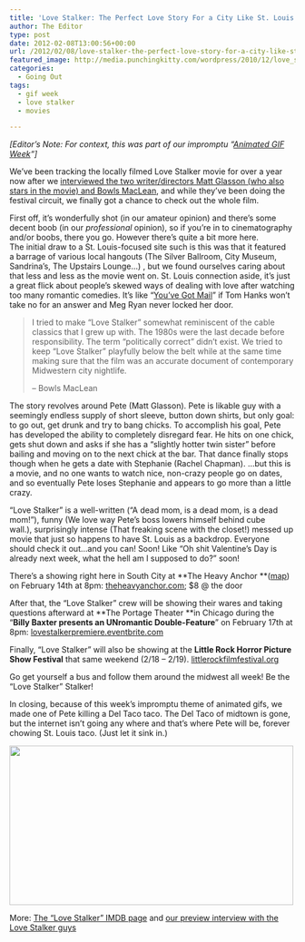 ```yaml
---
title: 'Love Stalker: The Perfect Love Story For a City Like St. Louis'
author: The Editor
type: post
date: 2012-02-08T13:00:56+00:00
url: /2012/02/08/love-stalker-the-perfect-love-story-for-a-city-like-st-louis/
featured_image: http://media.punchingkitty.com/wordpress/2010/12/love_stalker_01.jpg
categories:
  - Going Out
tags:
  - gif week
  - love stalker
  - movies

---
```

_[Editor&#8217;s Note: For context, this was part of our impromptu &#8220;<a href="http://punchingkitty.com/2012/02/10/gif-week-a-look-back/" target="_blank">Animated GIF Week</a>&#8220;]_

We&#8217;ve been tracking the locally filmed Love Stalker movie for over a year now after we <a href="http://punchingkitty.com/2010/12/21/love-stalker-a-take-on-the-romantic-comedy-befitting-st-louis/" target="_blank">interviewed the two writer/directors Matt Glasson (who also stars in the movie) and Bowls MacLean</a>, and while they&#8217;ve been doing the festival circuit, we finally got a chance to check out the whole film.

First off, it&#8217;s wonderfully shot (in our amateur opinion) and there&#8217;s some decent boob (in our _professional_ opinion), so if you&#8217;re in to cinematography and/or boobs, there you go. However there&#8217;s quite a bit more here. The initial draw to a St. Louis-focused site such is this was that it featured a barrage of various local hangouts (The Silver Ballroom, City Museum, Sandrina&#8217;s, The Upstairs Lounge&#8230;) , but we found ourselves caring about that less and less as the movie went on. St. Louis connection aside, it&#8217;s just a great flick about people&#8217;s skewed ways of dealing with love after watching too many romantic comedies. It&#8217;s like &#8220;<a href="http://www.imdb.com/title/tt0128853/" target="_blank">You&#8217;ve Got Mail</a>&#8221; if Tom Hanks won&#8217;t take no for an answer and Meg Ryan never locked her door.

> I tried to make &#8220;Love Stalker&#8221; somewhat reminiscent of the cable classics that I grew up with. The 1980s were the last decade before responsibility. The term &#8220;politically correct&#8221; didn&#8217;t exist. We tried to keep &#8220;Love Stalker&#8221; playfully below the belt while at the same time making sure that the film was an accurate document of contemporary Midwestern city nightlife.
> 
> &#8211; Bowls MacLean

The story revolves around Pete (Matt Glasson). Pete is likable guy with a seemingly endless supply of short sleeve, button down shirts, but only goal: to go out, get drunk and try to bang chicks. To accomplish his goal, Pete has developed the ability to completely disregard fear. He hits on one chick, gets shut down and asks if she has a &#8220;slightly hotter twin sister&#8221; before bailing and moving on to the next chick at the bar. That dance finally stops though when he gets a date with Stephanie (Rachel Chapman). &#8230;but this is a movie, and no one wants to watch nice, non-crazy people go on dates, and so eventually Pete loses Stephanie and appears to go more than a little crazy.

&#8220;Love Stalker&#8221; is a well-written (&#8220;A dead mom, is a dead mom, is a dead mom!&#8221;), funny (We love way Pete&#8217;s boss lowers himself behind cube wall.), surprisingly intense (That freaking scene with the closet!) messed up movie that just so happens to have St. Louis as a backdrop. Everyone should check it out&#8230;and you can! Soon! Like &#8220;Oh shit Valentine&#8217;s Day is already next week, what the hell am I supposed to do?&#8221; soon!

There&#8217;s a showing right here in South City at **The Heavy Anchor **(<a href="http://maps.google.com/maps?q=5226%20Gravois%20Saint%20Louis%20MO%2063116" target="_blank">map</a>) on February 14th at 8pm: [theheavyanchor.com][1]; $8 @ the door

After that, the &#8220;Love Stalker&#8221; crew will be showing their wares and taking questions afterward at **The Portage Theater **in Chicago during the &#8220;**Billy Baxter presents an UNromantic Double-Feature**&#8221; on February 17th at 8pm: [lovestalkerpremiere.eventbrite.com][2]

Finally, &#8220;Love Stalker&#8221; will also be showing at the **Little Rock Horror Picture Show Festival** that same weekend (2/18 &#8211; 2/19). [littlerockfilmfestival.org][3]

Go get yourself a bus and follow them around the midwest all week! Be the &#8220;Love Stalker&#8221; Stalker!

In closing, because of this week&#8217;s impromptu theme of animated gifs, we made one of Pete killing a Del Taco taco. The Del Taco of midtown is gone, but the internet isn&#8217;t going any where and that&#8217;s where Pete will be, forever chowing St. Louis taco. (Just let it sink in.)

<img class="aligncenter" title="Love Stalker Del Taco" src="http://i.imgur.com/Z0arf.gif" alt="" width="500" height="281" />

More: <a href="http://www.imdb.com/title/tt1754156/" target="_blank">The &#8220;Love Stalker&#8221; IMDB page</a> and <a href="http://punchingkitty.com/2010/12/21/love-stalker-a-take-on-the-romantic-comedy-befitting-st-louis/" target="_blank">our preview interview with the Love Stalker guys</a>

 [1]: http://www.theheavyanchor.com/
 [2]: http://lovestalkerpremiere.eventbrite.com/
 [3]: http://www.littlerockfilmfestival.org/